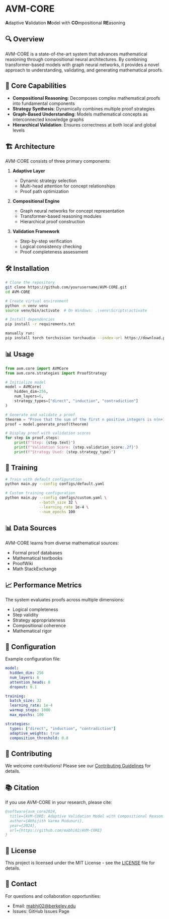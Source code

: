 # AVM-CORE

**A**daptive **V**alidation **M**odel with **CO**mpositional **RE**asoning

## 🔍 Overview

AVM-CORE is a state-of-the-art system that advances mathematical reasoning through compositional neural architectures. By combining transformer-based models with graph neural networks, it provides a novel approach to understanding, validating, and generating mathematical proofs.

## 🌟 Core Capabilities

- **Compositional Reasoning**: Decomposes complex mathematical proofs into fundamental components
- **Strategy Synthesis**: Dynamically combines multiple proof strategies
- **Graph-Based Understanding**: Models mathematical concepts as interconnected knowledge graphs
- **Hierarchical Validation**: Ensures correctness at both local and global levels

## 🏗️ Architecture

AVM-CORE consists of three primary components:

1. **Adaptive Layer**
   - Dynamic strategy selection
   - Multi-head attention for concept relationships
   - Proof path optimization

2. **Compositional Engine**
   - Graph neural networks for concept representation
   - Transformer-based reasoning modules
   - Hierarchical proof construction

3. **Validation Framework**
   - Step-by-step verification
   - Logical consistency checking
   - Proof completeness assessment

## 🛠️ Installation

```bash
# Clone the repository
git clone https://github.com/yourusername/AVM-CORE.git
cd AVM-CORE

# Create virtual environment
python -m venv venv
source venv/bin/activate  # On Windows: .\venv\Scripts\activate

# Install dependencies
pip install -r requirements.txt

manually run:
pip install torch torchvision torchaudio --index-url https://download.pytorch.org/whl/cu118

```

## 📊 Usage

```python
from avm.core import AVMCore
from avm.core.strategies import ProofStrategy

# Initialize model
model = AVMCore(
    hidden_dim=256,
    num_layers=6,
    strategy_types=["direct", "induction", "contradiction"]
)

# Generate and validate a proof
theorem = "Prove that the sum of the first n positive integers is n(n+1)/2"
proof = model.generate_proof(theorem)

# Display proof with validation scores
for step in proof.steps:
    print(f"Step: {step.text}")
    print(f"Validation Score: {step.validation_score:.2f}")
    print(f"Strategy Used: {step.strategy_type}")
```

## 🚀 Training

```bash
# Train with default configuration
python main.py --config configs/default.yaml

# Custom training configuration
python main.py --config configs/custom.yaml \
               --batch_size 32 \
               --learning_rate 1e-4 \
               --num_epochs 100
```

## 📊 Data Sources

AVM-CORE learns from diverse mathematical sources:
- Formal proof databases
- Mathematical textbooks
- ProofWiki
- Math StackExchange

## 📈 Performance Metrics

The system evaluates proofs across multiple dimensions:
- Logical completeness
- Step validity
- Strategy appropriateness
- Compositional coherence
- Mathematical rigor

## 🔧 Configuration

Example configuration file:
```yaml
model:
  hidden_dim: 256
  num_layers: 6
  attention_heads: 8
  dropout: 0.1

training:
  batch_size: 32
  learning_rate: 1e-4
  warmup_steps: 1000
  max_epochs: 100

strategies:
  types: ["direct", "induction", "contradiction"]
  adaptive_weights: true
  composition_threshold: 0.8
```

## 🤝 Contributing

We welcome contributions! Please see our [Contributing Guidelines](CONTRIBUTING.md) for details.

## 📚 Citation

If you use AVM-CORE in your research, please cite:
```bibtex
@software{avm_core2024,
  title={AVM-CORE: Adaptive Validation Model with Compositional Reasoning},
  author={Abhijith Varma Mudunuri},
  year={2024},
  url={https://github.com/mabhi02/AVM-CORE}
}
```

## 📝 License

This project is licensed under the MIT License - see the [LICENSE](LICENSE) file for details.

## 📧 Contact

For questions and collaboration opportunities:
- Email: mabhi02@berkeley.edu
- Issues: GitHub Issues Page

